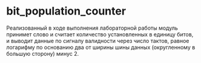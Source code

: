 # bit_population_counter

Реализованный в ходе выполнения лабораторной работы модуль принимет слово и считает количество установленных в единицу битов, и выводит данные по сигналу валидности через число тактов, равное логарифму по основанию два от ширины шины данных (округленному в большую сторону) минус 2.
